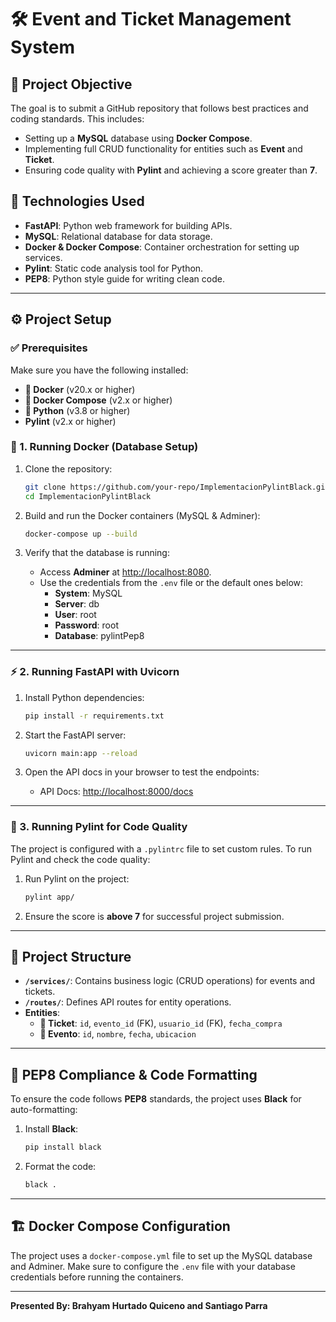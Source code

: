 # 🛠️ Event and Ticket Management System

## 🎯 Project Objective
The goal is to submit a GitHub repository that follows best practices and coding standards. This includes:
- Setting up a **MySQL** database using **Docker Compose**.
- Implementing full CRUD functionality for entities such as **Event** and **Ticket**.
- Ensuring code quality with **Pylint** and achieving a score greater than **7**.

## 🧰 Technologies Used
- **FastAPI**: Python web framework for building APIs.
- **MySQL**: Relational database for data storage.
- **Docker & Docker Compose**: Container orchestration for setting up services.
- **Pylint**: Static code analysis tool for Python.
- **PEP8**: Python style guide for writing clean code.

---

## ⚙️ Project Setup

### ✅ Prerequisites
Make sure you have the following installed:
- **🐳 Docker** (v20.x or higher)
- **🐳 Docker Compose** (v2.x or higher)
- **🐍 Python** (v3.8 or higher)
- **Pylint** (v2.x or higher)

### 🚀 1. Running Docker (Database Setup)

1. Clone the repository:
    ```bash
    git clone https://github.com/your-repo/ImplementacionPylintBlack.git
    cd ImplementacionPylintBlack
    ```

2. Build and run the Docker containers (MySQL & Adminer):
    ```bash
    docker-compose up --build
    ```

3. Verify that the database is running:
   - Access **Adminer** at [http://localhost:8080](http://localhost:8080).
   - Use the credentials from the `.env` file or the default ones below:
     - **System**: MySQL
     - **Server**: db
     - **User**: root
     - **Password**: root
     - **Database**: pylintPep8

---

### ⚡ 2. Running FastAPI with Uvicorn

1. Install Python dependencies:
    ```bash
    pip install -r requirements.txt
    ```

2. Start the FastAPI server:
    ```bash
    uvicorn main:app --reload
    ```

3. Open the API docs in your browser to test the endpoints:
    - API Docs: [http://localhost:8000/docs](http://localhost:8000/docs)

---

### 🧪 3. Running Pylint for Code Quality

The project is configured with a `.pylintrc` file to set custom rules. To run Pylint and check the code quality:

1. Run Pylint on the project:
    ```bash
    pylint app/
    ```

2. Ensure the score is **above 7** for successful project submission.

---

## 📂 Project Structure

- **`/services/`**: Contains business logic (CRUD operations) for events and tickets.
- **`/routes/`**: Defines API routes for entity operations.
- **Entities**:
  - **🎫 Ticket**: `id`, `evento_id` (FK), `usuario_id` (FK), `fecha_compra`
  - **📅 Evento**: `id`, `nombre`, `fecha`, `ubicacion`

---

## 🎨 PEP8 Compliance & Code Formatting

To ensure the code follows **PEP8** standards, the project uses **Black** for auto-formatting:

1. Install **Black**:
    ```bash
    pip install black
    ```

2. Format the code:
    ```bash
    black .
    ```
---

## 🏗️ Docker Compose Configuration

The project uses a `docker-compose.yml` file to set up the MySQL database and Adminer. Make sure to configure the `.env` file with your database credentials before running the containers.

---
**Presented By: Brahyam Hurtado Quiceno and Santiago Parra**

